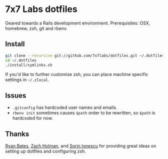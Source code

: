 # 7x7 Labs dotfiles

Geared towards a Rails development environment.  Prerequisites: OSX, homebrew, zsh, git and rbenv.

## Install

```sh
git clone --recursive git://github.com/7x7labs/dotfiles.git ~/.dotfiles
cd ~/.dotfiles
./install/symlinks.sh
```

If you'd like to further customize zsh, you can place machine specific settings in `~/.zlocal`.

## Issues

* `.gitconfig` has hardcoded user names and emails.
* `rbenv init` sometimes causes `$path` order to be rewritten, so `$path` is hardcoded for now.

## Thanks

[Ryan Bates](https://github.com/ryanb/dotfiles), [Zach Holman](https://github.com/holman/dotfiles), and [Sorin Ionescu](https://github.com/sorin-ionescu/prezto) for providing great ideas on setting up dotfiles and configuring zsh.

